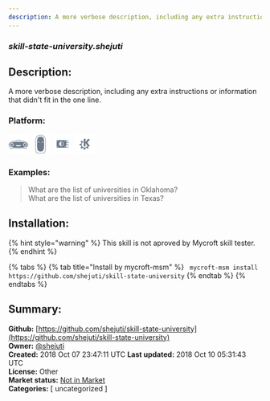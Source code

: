 ```yaml
---
description: A more verbose description, including any extra instructions or
---
```


### _skill-state-university.shejuti_  
## Description:  
A more verbose description, including any extra instructions or
information that didn't fit in the one line.  
  
### Platform:  
 ![Mark I](../.gitbook/assets/mark-1-icon.png)  ![Mark II](../.gitbook/assets/mark-2-icon.png)  ![Picroft](../.gitbook/assets/picroft-icon.png)  ![plasmoid](../.gitbook/assets/kde.png)   
### Examples:  
> What are the list of universities in Oklahoma?  
> What are the list of universities in Texas?  
  
## Installation:  
{% hint style="warning" %}
This skill is not aproved by Mycroft skill tester.
{% endhint %}
    
{% tabs %}
{% tab title="Install by mycroft-msm" %}
``` mycroft-msm install https://github.com/shejuti/skill-state-university```
{% endtab %}
  {% endtabs %}
    
## Summary:  
**Github:** [https://github.com/shejuti/skill-state-university](https://github.com/shejuti/skill-state-university)  
**Owner:** [@shejuti](https://github.com/shejuti)  
**Created:** 2018 Oct 07 23:47:11 UTC  **Last updated:** 2018 Oct 10 05:31:43 UTC  
**License:** Other  
**Market status:** [Not in Market](https://market.mycroft.ai/skill/)  
**Categories:** [ uncategorized ]   

